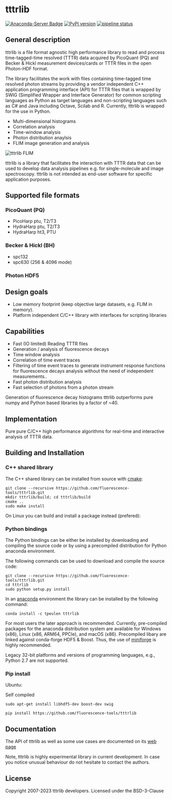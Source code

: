 # tttrlib
[![Anaconda-Server Badge](https://anaconda.org/tpeulen/tttrlib/badges/version.svg)](https://anaconda.org/tpeulen/tttrlib)
[![PyPI version](https://badge.fury.io/py/tttrlib.svg)](https://pypi.org/project/tttrlib/)
[![pipeline status](https://gitlab.peulen.xyz/tpeulen/tttrlib/badges/master/pipeline.svg)](https://gitlab.peulen.xyz/tpeulen/tttrlib/badges/master/pipeline.svg)

## General description
tttrlib is a file format agnostic high performance library to
read and process time-tagged-time resolved (TTTR) data acquired by
PicoQuant (PQ) and Becker & Hickl measurement devices/cards or TTTR
files in the open Photon-HDF format.

The library facilitates the work with files containing
time-tagged time resolved photon streams by providing
a vendor independent C++ application programming interface (API)
for TTTR files that is wrapped by SWIG (Simplified Wrapper and Interface
Generator) for common scripting languages as Python as target languages
and non-scripting languages such as C# and Java including Octave,
Scilab and R. Currently, tttrlib is wrapped for the use in Python.

* Multi-dimensional histograms
* Correlation analysis
* Time-window analysis
* Photon distribution anaylsis
* FLIM image generation and analysis

![tttrlib FLIM][3]

tttrlib is a library that facilitates the interaction with TTTR data that can be
used to develop data analysis pipelines e.g. for single-molecule and image
spectroscopy. tttrlib is not intended as end-user software for specific application
purposes.  

## Supported file formats

### PicoQuant (PQ)
* PicoHarp ptu, T2/T3
* HydraHarp ptu, T2/T3
* HydraHarp ht3, PTU

### Becker & Hickl (BH)
* spc132
* spc630 (256 & 4096 mode)

### Photon HDF5

## Design goals
* Low memory footprint (keep objective large datasets, e.g.  FLIM in memory).
* Platform independent C/C++ library with interfaces for scripting libraries

## Capabilities

* Fast (IO limited) Reading TTTR files
* Generation / analysis of fluorescence decays
* Time window analysis
* Correlation of time event traces
* Filtering of time event traces to generate instrument response functions for fluorescence decays analysis without the need of independent measurements..
* Fast photon distribution analysis
* Fast selection of photons from a photon stream

Generation of fluorescence decay histograms tttrlib outperforms pure numpy and Python based
libraries by a factor of ~40.

## Implementation

Pure pure C/C++ high performance algorithms for real-time and interactive
analysis of TTTR data.

## Building and Installation

### C++ shared library

The C++ shared library can be installed from source with [cmake](https://cmake.org/):

```console
git clone --recursive https://github.com/fluorescence-tools/tttrlib.git
mkdir tttrlib/build; cd tttrlib/build
cmake ..
sudo make install
```

On Linux you can build and install a package instead (prefered):

### Python bindings

The Python bindings can be either be installed by downloading and compiling the source code or by using a
precompiled distribution for Python anaconda environment.

The following commands can be used to download and compile the source code:

```console
git clone --recursive https://github.com/fluorescence-tools/tttrlib.git
cd tttrlib
sudo python setup.py install
```

In an [anaconda](https://www.anaconda.com/) environment the library can
be installed by the following command:

```console
conda install -c tpeulen tttrlib
```

For most users the later approach is recommended. Currently, pre-compiled
packages for the anaconda distribution system are available for Windows (x86),
Linux (x86, ARM64, PPCle), and macOS (x86). Precompiled libary are linked against 
conda-forge HDF5 & Boost. Thus, the use of [miniforge](https://github.com/conda-forge/miniforge) 
is highly recommended.

Legacy 32-bit platforms and versions of programming languages, e.g., Python 2.7
are not supported.

### Pip install

Ubuntu: 

Self compiled

```console
sudo apt-get install libhdf5-dev boost-dev swig
```

```console
pip install https://github.com/fluorescence-tools/tttrlib
```

## Documentation

The API of tttrlib as well as some use cases are documented
on its [web page](https://docs.peulen.xyz/tttrlib)

Note, tttrlib is highly experimental library in current development. In
case you notice unusual behaviour do not hesitate to contact the authors.

## License

Copyright 2007-2023 tttrlib developers.
Licensed under the BSD-3-Clause

[3]: https://docs.peulen.xyz/tttrlib/_images/sphx_glr_plot_read_clsm_data_002.png "tttrlib FLIM"
